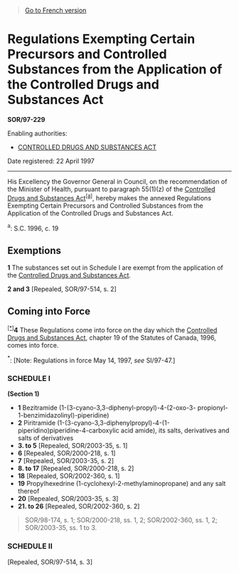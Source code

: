 > [Go to French version](/fr/Règlements/Décrets,%20ordonnances%20et%20règlements%20statutaires/97/229.md)

# Regulations Exempting Certain Precursors and Controlled Substances from the Application of the Controlled Drugs and Substances Act

**SOR/97-229**

Enabling authorities: 
- [CONTROLLED DRUGS AND SUBSTANCES ACT](/en/Acts/Statutes%20of%20Canada/1996/c.%2019.md)

Date registered: 22 April 1997

----------

His Excellency the Governor General in Council, on the recommendation of the Minister of Health, pursuant to paragraph 55(1)(z) of the [Controlled Drugs and Substances Act](/en/Acts/Statutes%20of%20Canada/1996/c.%2019.md)<sup><a href='#fn_SOR_97-229_EN_hq_5324'>[a]</a></sup>, hereby makes the annexed Regulations Exempting Certain Precursors and Controlled Substances from the Application of the Controlled Drugs and Substances Act.

<a name='fn_SOR_97-229_EN_hq_5324'><sup>a</sup></a>: S.C. 1996, c. 19<br />




## Exemptions


**1** The substances set out in Schedule I are exempt from the application of the [Controlled Drugs and Substances Act](/en/Acts/Statutes%20of%20Canada/1996/c.%2019.md).



**2 and 3** [Repealed, SOR/97-514, s. 2]




## Coming into Force


<sup><a href='#fn_Ind1E3F_hq_8836'>[*]</a></sup>**4** These Regulations come into force on the day which the [Controlled Drugs and Substances Act](/en/Acts/Statutes%20of%20Canada/1996/c.%2019.md), chapter 19 of the Statutes of Canada, 1996, comes into force.

<a name='fn_Ind1E3F_hq_8836'><sup>*</sup></a>: [Note: Regulations in force May 14, 1997, *see* SI/97-47.]<br />




### **SCHEDULE I** 
**(Section 1)**
- **1** Bezitramide (1-(3-cyano-3,3-diphenyl-propyl)-4-(2-oxo-3- propionyl-1-benzimidazolinyl)-piperidine)
- **2** Piritramide (1-(3-cyano-3,3-diphenylpropyl)-4-(1-piperidino)piperidine-4-carboxylic acid amide), its salts, derivatives and salts of derivatives
- **3. to 5** [Repealed, SOR/2003-35, s. 1]
- **6** [Repealed, SOR/2000-218, s. 1]
- **7** [Repealed, SOR/2003-35, s. 2]
- **8. to 17** [Repealed, SOR/2000-218, s. 2]
- **18** [Repealed, SOR/2002-360, s. 1]
- **19** Propylhexedrine (1-cyclohexyl-2-methylaminopropane) and any salt thereof
- **20** [Repealed, SOR/2003-35, s. 3]
- **21. to 26** [Repealed, SOR/2002-360, s. 2]
> SOR/98-174, s. 1; SOR/2000-218, ss. 1, 2; SOR/2002-360, ss. 1, 2; SOR/2003-35, ss. 1 to 3.




### **SCHEDULE II** 
[Repealed, SOR/97-514, s. 3]



